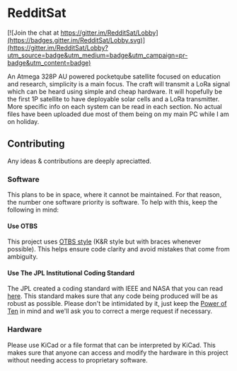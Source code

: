 # RedditSat

[![Join the chat at https://gitter.im/RedditSat/Lobby](https://badges.gitter.im/RedditSat/Lobby.svg)](https://gitter.im/RedditSat/Lobby?utm_source=badge&utm_medium=badge&utm_campaign=pr-badge&utm_content=badge)

An Atmega 328P AU powered pocketqube satellite focused on education and research, simplicity is a main focus. The craft will transmit a LoRa signal which can be heard using simple and cheap hardware. It will hopefully be the first 1P satellite to have deployable solar cells and a LoRa transmitter. More specific info on each system can be read in each section. No actual files have been uploaded due most of them being on my main PC while I am on holiday.

## Contributing
Any ideas & contributions are deeply apreciatted.

### Software
This plans to be in space, where it cannot be maintained. For that reason, the number one software priority is software. To help with this, keep the following in mind:

#### Use OTBS
This project uses [OTBS style](https://en.wikipedia.org/wiki/Indentation_style#1TBS) (K&R style but with braces whenever possible). This helps ensure code clarity and avoid mistakes that come from ambiguity.

#### Use The JPL Institutional Coding Standard 
The JPL created a coding standard with IEEE and NASA that you can read [here](https://lars-lab.jpl.nasa.gov/JPL_Coding_Standard_C.pdf). This standard makes sure that any code being produced will be as robust as possible. Please don't be intimidated by it, just keep the [Power of Ten](https://en.wikipedia.org/wiki/The_Power_of_10:_Rules_for_Developing_Safety-Critical_Code) in mind and we'll ask you to correct a merge request if necessary.

### Hardware
Please use KiCad or a file format that can be interpreted by KiCad. This makes sure that anyone can access and modify the hardware in this project without needing access to proprietary software.
